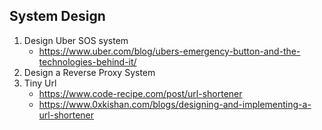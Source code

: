 System Design
---
1. Design Uber SOS system
   - https://www.uber.com/blog/ubers-emergency-button-and-the-technologies-behind-it/
2. Design a Reverse Proxy System
3. Tiny Url
   - https://www.code-recipe.com/post/url-shortener
   - https://www.0xkishan.com/blogs/designing-and-implementing-a-url-shortener

